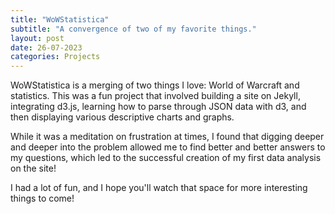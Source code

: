 ```yaml
---
title: "WoWStatistica"
subtitle: "A convergence of two of my favorite things."
layout: post
date: 26-07-2023
categories: Projects
---
```


WoWStatistica is a merging of two things I love: World of Warcraft and statistics. This was a fun project that involved building a site on Jekyll, integrating d3.js, learning how to parse through JSON data with d3, and then displaying various descriptive charts and graphs.

While it was a meditation on frustration at times, I found that digging deeper and deeper into the problem allowed me to find better and better answers to my questions, which led to the successful creation of my first data analysis on the site!

I had a lot of fun, and I hope you'll watch that space for more interesting things to come!
